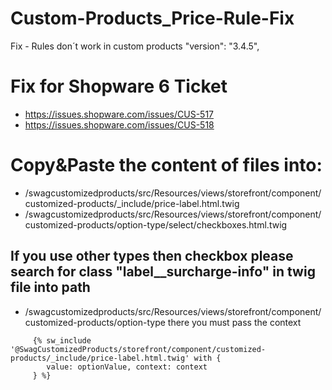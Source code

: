 # Custom-Products_Price-Rule-Fix
Fix - Rules don´t work in custom products 
"version": "3.4.5",



# Fix for Shopware 6 Ticket
- https://issues.shopware.com/issues/CUS-517
- https://issues.shopware.com/issues/CUS-518

# Copy&Paste the content of files into: 
- /swagcustomizedproducts/src/Resources/views/storefront/component/customized-products/_include/price-label.html.twig
- /swagcustomizedproducts/src/Resources/views/storefront/component/customized-products/option-type/select/checkboxes.html.twig

## If you use other types then checkbox please search for class "label__surcharge-info" in twig file into path  
- /swagcustomizedproducts/src/Resources/views/storefront/component/customized-products/option-type
there you must pass the context
```
     {% sw_include '@SwagCustomizedProducts/storefront/component/customized-products/_include/price-label.html.twig' with {
        value: optionValue, context: context
     } %}
```
